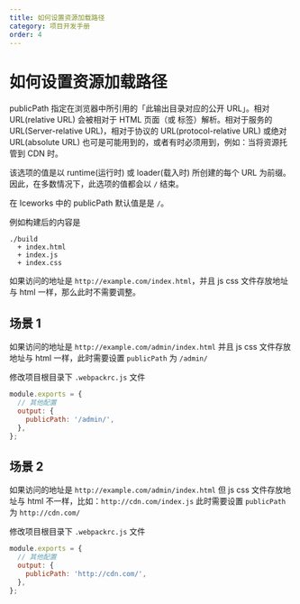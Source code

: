 ```yaml
---
title: 如何设置资源加载路径
category: 项目开发手册
order: 4
---
```


# 如何设置资源加载路径

publicPath 指定在浏览器中所引用的「此输出目录对应的公开 URL」。相对 URL(relative URL) 会被相对于 HTML 页面（或 <base> 标签）解析。相对于服务的 URL(Server-relative URL)，相对于协议的 URL(protocol-relative URL) 或绝对 URL(absolute URL) 也可是可能用到的，或者有时必须用到，例如：当将资源托管到 CDN 时。

该选项的值是以 runtime(运行时) 或 loader(载入时) 所创建的每个 URL 为前缀。因此，在多数情况下，此选项的值都会以 `/` 结束。

在 Iceworks 中的 publicPath 默认值是是 `/`。

例如构建后的内容是

```
./build
  + index.html
  + index.js
  + index.css
```

如果访问的地址是 `http://example.com/index.html`，并且 js css 文件存放地址与 html 一样，那么此时不需要调整。

## 场景 1

如果访问的地址是 `http://example.com/admin/index.html` 并且 js css 文件存放地址与 html 一样，此时需要设置 `publicPath` 为 `/admin/`

修改项目根目录下 `.webpackrc.js` 文件

```js
module.exports = {
  // 其他配置
  output: {
    publicPath: '/admin/',
  },
};
```

## 场景 2

如果访问的地址是 `http://example.com/admin/index.html` 但 js css 文件存放地址与 html 不一样，比如：`http://cdn.com/index.js` 此时需要设置 `publicPath` 为 `http://cdn.com/`

修改项目根目录下 `.webpackrc.js` 文件

```js
module.exports = {
  // 其他配置
  output: {
    publicPath: 'http://cdn.com/',
  },
};
```
